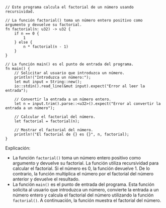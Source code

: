 ```
// Este programa calcula el factorial de un número usando recursividad.

// La función factorial() toma un número entero positivo como argumento y devuelve su factorial.
fn factorial(n: u32) -> u32 {
    if n == 0 {
        1
    } else {
        n * factorial(n - 1)
    }
}

// La función main() es el punto de entrada del programa.
fn main() {
    // Solicitar al usuario que introduzca un número.
    println!("Introduzca un número:");
    let mut input = String::new();
    io::stdin().read_line(&mut input).expect("Error al leer la entrada");

    // Convertir la entrada a un número entero.
    let n = input.trim().parse::<u32>().expect("Error al convertir la entrada a un número");

    // Calcular el factorial del número.
    let factorial = factorial(n);

    // Mostrar el factorial del número.
    println!("El factorial de {} es {}", n, factorial);
}
```

Explicación:

* La función `factorial()` toma un número entero positivo como argumento y devuelve su factorial. La función utiliza recursividad para calcular el factorial. Si el número es 0, la función devuelve 1. De lo contrario, la función multiplica el número por el factorial del número anterior y devuelve el resultado.
* La función `main()` es el punto de entrada del programa. Esta función solicita al usuario que introduzca un número, convierte la entrada a un número entero y calcula el factorial del número utilizando la función `factorial()`. A continuación, la función muestra el factorial del número.